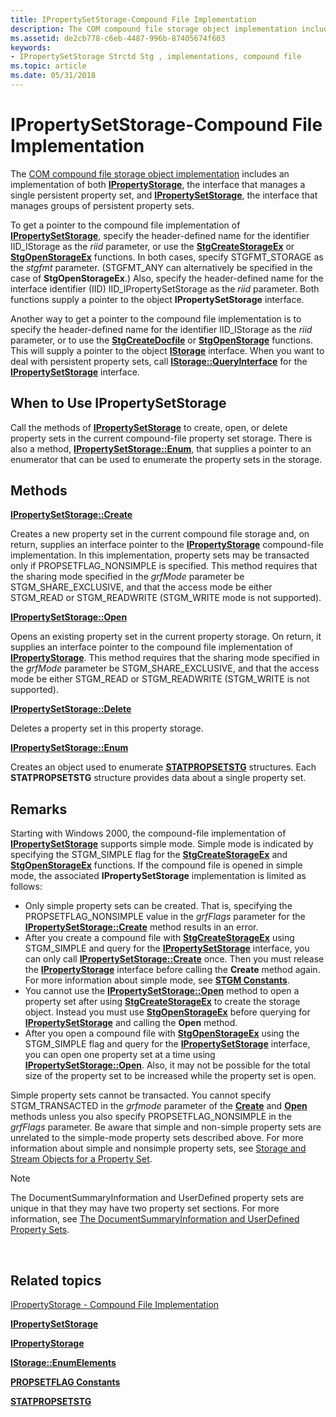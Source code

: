 ```yaml
---
title: IPropertySetStorage-Compound File Implementation
description: The COM compound file storage object implementation includes an implementation of both IPropertyStorage, the interface that manages a single persistent property set, and IPropertySetStorage, the interface that manages groups of persistent property sets.
ms.assetid: de2cb778-c6eb-4487-996b-87405674f603
keywords:
- IPropertySetStorage Strctd Stg , implementations, compound file
ms.topic: article
ms.date: 05/31/2018
---
```


# IPropertySetStorage-Compound File Implementation

The [COM compound file storage object implementation](ipropertystorage-compound-file-implementation.md) includes an implementation of both [**IPropertyStorage**](/windows/desktop/api/Propidl/nn-propidl-ipropertystorage), the interface that manages a single persistent property set, and [**IPropertySetStorage**](/windows/desktop/api/Propidl/nn-propidl-ipropertysetstorage), the interface that manages groups of persistent property sets.

To get a pointer to the compound file implementation of [**IPropertySetStorage**](/windows/desktop/api/Propidl/nn-propidl-ipropertysetstorage), specify the header-defined name for the identifier IID\_IStorage as the *riid* parameter, or use the [**StgCreateStorageEx**](/windows/desktop/api/coml2api/nf-coml2api-stgcreatestorageex) or [**StgOpenStorageEx**](/windows/desktop/api/coml2api/nf-coml2api-stgopenstorageex) functions. In both cases, specify STGFMT\_STORAGE as the *stgfmt* parameter. (STGFMT\_ANY can alternatively be specified in the case of **StgOpenStorageEx**.) Also, specify the header-defined name for the interface identifier (IID) IID\_IPropertySetStorage as the *riid* parameter. Both functions supply a pointer to the object **IPropertySetStorage** interface.

Another way to get a pointer to the compound file implementation is to specify the header-defined name for the identifier IID\_IStorage as the *riid* parameter, or to use the [**StgCreateDocfile**](/windows/desktop/api/coml2api/nf-coml2api-stgcreatedocfile) or [**StgOpenStorage**](/windows/desktop/api/coml2api/nf-coml2api-stgopenstorage) functions. This will supply a pointer to the object [**IStorage**](/windows/desktop/api/Objidl/nn-objidl-istorage) interface. When you want to deal with persistent property sets, call [**IStorage::QueryInterface**](https://msdn.microsoft.com/library/ms682521(v=VS.85).aspx) for the [**IPropertySetStorage**](/windows/desktop/api/Propidl/nn-propidl-ipropertysetstorage) interface.

## When to Use IPropertySetStorage

Call the methods of [**IPropertySetStorage**](/windows/desktop/api/Propidl/nn-propidl-ipropertysetstorage) to create, open, or delete property sets in the current compound-file property set storage. There is also a method, [**IPropertySetStorage::Enum**](/windows/desktop/api/Propidl/nf-propidl-ipropertysetstorage-enum), that supplies a pointer to an enumerator that can be used to enumerate the property sets in the storage.

## Methods

[**IPropertySetStorage::Create**](/windows/desktop/api/Propidl/nf-propidl-ipropertysetstorage-create)

Creates a new property set in the current compound file storage and, on return, supplies an interface pointer to the [**IPropertyStorage**](/windows/desktop/api/Propidl/nn-propidl-ipropertystorage) compound-file implementation. In this implementation, property sets may be transacted only if PROPSETFLAG\_NONSIMPLE is specified. This method requires that the sharing mode specified in the *grfMode* parameter be STGM\_SHARE\_EXCLUSIVE, and that the access mode be either STGM\_READ or STGM\_READWRITE (STGM\_WRITE mode is not supported).

[**IPropertySetStorage::Open**](/windows/desktop/api/Propidl/nf-propidl-ipropertysetstorage-open)

Opens an existing property set in the current property storage. On return, it supplies an interface pointer to the compound file implementation of [**IPropertyStorage**](/windows/desktop/api/Propidl/nn-propidl-ipropertystorage). This method requires that the sharing mode specified in the *grfMode* parameter be STGM\_SHARE\_EXCLUSIVE, and that the access mode be either STGM\_READ or STGM\_READWRITE (STGM\_WRITE is not supported).

[**IPropertySetStorage::Delete**](/windows/desktop/api/Propidl/nf-propidl-ipropertysetstorage-delete)

Deletes a property set in this property storage.

[**IPropertySetStorage::Enum**](/windows/desktop/api/Propidl/nf-propidl-ipropertysetstorage-enum)

Creates an object used to enumerate [**STATPROPSETSTG**](https://msdn.microsoft.com/library/Aa379184(v=VS.85).aspx) structures. Each **STATPROPSETSTG** structure provides data about a single property set.

## Remarks

Starting with Windows 2000, the compound-file implementation of [**IPropertySetStorage**](/windows/desktop/api/Propidl/nn-propidl-ipropertysetstorage) supports simple mode. Simple mode is indicated by specifying the STGM\_SIMPLE flag for the [**StgCreateStorageEx**](/windows/desktop/api/coml2api/nf-coml2api-stgcreatestorageex) and [**StgOpenStorageEx**](/windows/desktop/api/coml2api/nf-coml2api-stgopenstorageex) functions. If the compound file is opened in simple mode, the associated **IPropertySetStorage** implementation is limited as follows:

-   Only simple property sets can be created. That is, specifying the PROPSETFLAG\_NONSIMPLE value in the *grfFlags* parameter for the [**IPropertySetStorage::Create**](/windows/desktop/api/Propidl/nf-propidl-ipropertysetstorage-create) method results in an error.
-   After you create a compound file with [**StgCreateStorageEx**](/windows/desktop/api/coml2api/nf-coml2api-stgcreatestorageex) using STGM\_SIMPLE and query for the [**IPropertySetStorage**](/windows/desktop/api/Propidl/nn-propidl-ipropertysetstorage) interface, you can only call [**IPropertySetStorage::Create**](/windows/desktop/api/Propidl/nf-propidl-ipropertysetstorage-create) once. Then you must release the [**IPropertyStorage**](/windows/desktop/api/Propidl/nn-propidl-ipropertystorage) interface before calling the **Create** method again. For more information about simple mode, see [**STGM Constants**](stgm-constants.md).
-   You cannot use the [**IPropertySetStorage::Open**](/windows/desktop/api/Propidl/nf-propidl-ipropertysetstorage-open) method to open a property set after using [**StgCreateStorageEx**](/windows/desktop/api/coml2api/nf-coml2api-stgcreatestorageex) to create the storage object. Instead you must use [**StgOpenStorageEx**](/windows/desktop/api/coml2api/nf-coml2api-stgopenstorageex) before querying for [**IPropertySetStorage**](/windows/desktop/api/Propidl/nn-propidl-ipropertysetstorage) and calling the **Open** method.
-   After you open a compound file with [**StgOpenStorageEx**](/windows/desktop/api/coml2api/nf-coml2api-stgopenstorageex) using the STGM\_SIMPLE flag and query for the [**IPropertySetStorage**](/windows/desktop/api/Propidl/nn-propidl-ipropertysetstorage) interface, you can open one property set at a time using [**IPropertySetStorage::Open**](/windows/desktop/api/Propidl/nf-propidl-ipropertysetstorage-open). Also, it may not be possible for the total size of the property set to be increased while the property set is open.

Simple property sets cannot be transacted. You cannot specify STGM\_TRANSACTED in the *grfmode* parameter of the [**Create**](/windows/desktop/api/Propidl/nf-propidl-ipropertysetstorage-create) and [**Open**](/windows/desktop/api/Propidl/nf-propidl-ipropertysetstorage-open) methods unless you also specify PROPSETFLAG\_NONSIMPLE in the *grfFlags* parameter. Be aware that simple and non-simple property sets are unrelated to the simple-mode property sets described above. For more information about simple and nonsimple property sets, see [Storage and Stream Objects for a Property Set](storage-vs--stream-for-a-property-set.md).

> [!Note]  
> The DocumentSummaryInformation and UserDefined property sets are unique in that they may have two property set sections. For more information, see [The DocumentSummaryInformation and UserDefined Property Sets](the-documentsummaryinformation-and-userdefined-property-sets.md).

 

## Related topics

<dl> <dt>

[IPropertyStorage - Compound File Implementation](ipropertystorage-compound-file-implementation.md)
</dt> <dt>

[**IPropertySetStorage**](/windows/desktop/api/Propidl/nn-propidl-ipropertysetstorage)
</dt> <dt>

[**IPropertyStorage**](/windows/desktop/api/Propidl/nn-propidl-ipropertystorage)
</dt> <dt>

[**IStorage::EnumElements**](/windows/desktop/api/Objidl/nf-objidl-istorage-enumelements)
</dt> <dt>

[**PROPSETFLAG Constants**](propsetflag-constants.md)
</dt> <dt>

[**STATPROPSETSTG**](https://msdn.microsoft.com/library/Aa379184(v=VS.85).aspx)
</dt> </dl>

 

 




